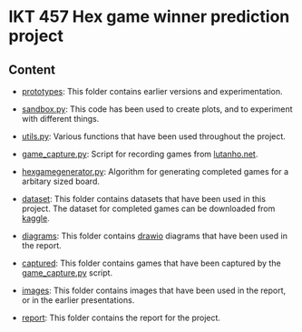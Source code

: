 # IKT 457 Hex game winner prediction project

## Content
- [prototypes](./prototypes/): This folder contains earlier versions and experimentation.

- [sandbox.py](./sandbox.py): This code has been used to create plots, and to experiment with different things.

- [utils.py](./utils.py): Various functions that have been used throughout the project.

- [game_capture.py](./game_capture.py): Script for recording games from [lutanho.net](https://lutanho.net/play/hex.html).

- [hexgamegenerator.py](./hexgamegenerator.py): Algorithm for generating completed games for a arbitary sized board.

- [dataset](./dataset/): This folder contains datasets that have been used in this project. The dataset for completed games can be downloaded from [kaggle](https://www.kaggle.com/datasets/cholling/game-of-hex).

- [diagrams](./diagrams/): This folder contains [drawio](https://app.diagrams.net/) diagrams that have been used in the report.

- [captured](./captured/): This folder contains games that have been captured by the [game_capture.py](./game_capture.py) script.

- [images](./images/): This folder contains images that have been used in the report, or in the earlier presentations.

- [report](./report/): This folder contains the report for the project.